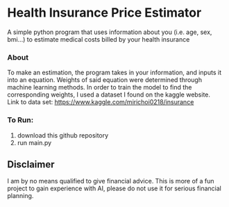 # Health Insurance Price Estimator
A simple python program that uses information about you (i.e. age, sex, bmi...) to estimate medical costs billed by your health insurance

### About
To make an estimation, the program takes in your information, and inputs it into an equation. Weights of said equation were determined through
machine learning methods. In order to train the model to find the corresponding weights, I used a dataset I found on the kaggle website.\
Link to data set: https://www.kaggle.com/mirichoi0218/insurance

### To Run:
1. download this github repository 
2. run main.py

## Disclaimer
I am by no means qualified to give financial advice. This is more of a fun project to gain experience with AI, please do not use it for serious financial planning. 
